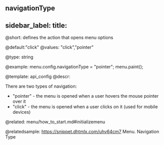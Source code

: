 navigationType
---
sidebar_label: 
title: 
---          

@short: 
defines the action that opens menu options

@default:"click"
@values: "click","pointer"


@type: string

@example: 
menu.config.navigationType = "pointer";
menu.paint();


@template:	api_config
@descr: 

There are two types of navigation:

- "pointer" - the menu is opened when a user hovers the mouse pointer over it
- "click" - the menu is opened when a user clicks on it (used for mobile devices)

@related:
menu/how_to_start.md#initializemenu

@relatedsample: https://snippet.dhtmlx.com/uhv64cm7	Menu. Navigation Type